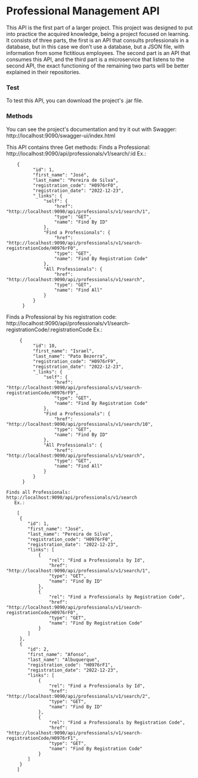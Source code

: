 # Professional Management API

This API is the first part of a larger project. This project was designed to put into practice the acquired knowledge, being a project focused on learning. It consists of three parts, the first is an API that consults professionals in a database, but in this case we don’t use a database, but a JSON file, with information from some fictitious employees. The second part is an API that consumes this API, and the third part is a microservice that listens to the second API, the exact functioning of the remaining two parts will be better explained in their repositories.

### Test

To test this API, you can download the project's .jar file.
### Methods

You can see the project's documentation and try it out with Swagger:
http://localhost:9090/swagger-ui/index.html

This API contains three Get methods:
   Finds a Professional:
   http://localhost:9090/api/professionals/v1/search/:id
      Ex.:
   
        {
              "id": 1,
              "first_name": "José",
              "last_name": "Pereira de Silva",
              "registration_code": "H0976rF0",
              "registration_date": "2022-12-23",
              "_links": {
                  "self": {
                      "href": "http://localhost:9090/api/professionals/v1/search/1",
                      "type": "GET",
                      "name": "Find By ID"
                  },
                  "Find a Professionals": {
                      "href": "http://localhost:9090/api/professionals/v1/search-registrationCode/H0976rF0",
                      "type": "GET",
                      "name": "Find By Registration Code"
                  },
                  "All Professionals": {
                      "href": "http://localhost:9090/api/professionals/v1/search",
                      "type": "GET",
                      "name": "Find All"
                  }
              }
          }
    
   Finds a Professional by his registration code:
   http://localhost:9090/api/professionals/v1/search-registrationCode/:registrationCode
       Ex.:
   
         {
              "id": 10,
              "first_name": "Israel",
              "last_name": "Pato Bezerra",
              "registration_code": "H0976rF9",
              "registration_date": "2022-12-23",
              "_links": {
                  "self": {
                      "href": "http://localhost:9090/api/professionals/v1/search-registrationCode/H0976rF9",
                      "type": "GET",
                      "name": "Find By Registration Code"
                  },
                  "Find a Professionals": {
                      "href": "http://localhost:9090/api/professionals/v1/search/10",
                      "type": "GET",
                      "name": "Find By ID"
                  },
                  "All Professionals": {
                      "href": "http://localhost:9090/api/professionals/v1/search",
                      "type": "GET",
                      "name": "Find All"
                  }
              }
          }
          
    Finds all Professionals:
    http://localhost:9090/api/professionals/v1/search
       Ex.:
    
        [
         {
            "id": 1,
            "first_name": "José",
            "last_name": "Pereira de Silva",
            "registration_code": "H0976rF0",
            "registration_date": "2022-12-23",
            "links": [
                {
                    "rel": "Find a Professionals by Id",
                    "href": "http://localhost:9090/api/professionals/v1/search/1",
                    "type": "GET",
                    "name": "Find By ID"
                },
                {
                    "rel": "Find a Professionals by Registration Code",
                    "href": "http://localhost:9090/api/professionals/v1/search-registrationCode/H0976rF0",
                    "type": "GET",
                    "name": "Find By Registration Code"
                }
            ]
         },
         {
            "id": 2,
            "first_name": "Afonso",
            "last_name": "Albuquerque",
            "registration_code": "H0976rF1",
            "registration_date": "2022-12-23",
            "links": [
                {
                    "rel": "Find a Professionals by Id",
                    "href": "http://localhost:9090/api/professionals/v1/search/2",
                    "type": "GET",
                    "name": "Find By ID"
                },
                {
                    "rel": "Find a Professionals by Registration Code",
                    "href": "http://localhost:9090/api/professionals/v1/search-registrationCode/H0976rF1",
                    "type": "GET",
                    "name": "Find By Registration Code"
                }
            ]
         }
        ]
